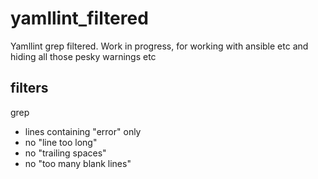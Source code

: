 # yamllint_filtered
Yamllint grep filtered. Work in progress, for working with ansible etc and hiding all those pesky warnings etc

## filters 
grep 
  - lines containing "error" only
  - no "line too long"
  - no "trailing spaces"
  - no "too many blank lines"

